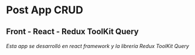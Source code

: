 # Post App CRUD

## Front - React - Redux ToolKit Query

###### Esta app se desarrolló en react framework y la libreria  Redux ToolKit Query

